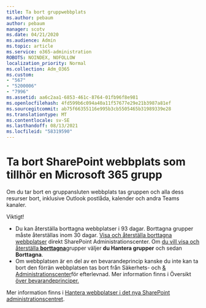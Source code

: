 ```yaml
---
title: Ta bort gruppwebbplats
ms.author: pebaum
author: pebaum
manager: scotv
ms.date: 04/21/2020
ms.audience: Admin
ms.topic: article
ms.service: o365-administration
ROBOTS: NOINDEX, NOFOLLOW
localization_priority: Normal
ms.collection: Adm_O365
ms.custom:
- "567"
- "5200006"
- "7996"
ms.assetid: aa6c2aa1-6853-461c-8764-01fb96f8e981
ms.openlocfilehash: 4fd599b6c094a40a11f57677e29e21b3987a81ef
ms.sourcegitcommit: ab75f66355116e995b3cb5505465b31989339e28
ms.translationtype: MT
ms.contentlocale: sv-SE
ms.lasthandoff: 08/13/2021
ms.locfileid: "58319590"
---
```

# <a name="delete-a-sharepoint-site-that-belongs-to-a-microsoft-365-group"></a>Ta bort SharePoint webbplats som tillhör en Microsoft 365 grupp

Om du tar bort en gruppansluten webbplats tas gruppen och alla dess resurser bort, inklusive Outlook postlåda, kalender och andra Teams kanaler.
  
Viktigt!

- Du kan återställa borttagna webbplatser i 93 dagar. Borttagna grupper måste återställas inom 30 dagar. [Visa och återställa borttagna webbplatser](https://admin.microsoft.com/sharepoint?page=recyclebin&modern=true) direkt SharePoint Administrationscenter. Om [du vill visa och återställa **borttagna**](https://admin.microsoft.com/Adminportal/Home?source=applauncher#/deletedgroups)grupper väljer **du Hantera grupper** och sedan **Borttagna**.
- Om webbplatsen är en del av en bevarandeprincip kanske du inte kan ta bort den förrän webbplatsen tas bort från Säkerhets- och [& Administrationscenter](https://protection.office.com/?rfr=AdminCenter#/retention)för efterlevnad. Mer information finns i Översikt [över bevarandeprinciper.](https://docs.microsoft.com/microsoft-365/compliance/retention-policies)
  
Mer information finns i [Hantera webbplatser i det nya SharePoint administrationscentret](https://docs.microsoft.com/sharepoint/manage-sites-in-new-admin-center).
